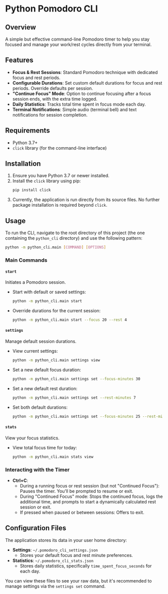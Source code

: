 # Python Pomodoro CLI

## Overview

A simple but effective command-line Pomodoro timer to help you stay focused and manage your work/rest cycles directly from your terminal.

## Features

*   **Focus & Rest Sessions**: Standard Pomodoro technique with dedicated focus and rest periods.
*   **Configurable Durations**: Set custom default durations for focus and rest periods. Override defaults per session.
*   **"Continue Focus" Mode**: Option to continue focusing after a focus session ends, with the extra time logged.
*   **Daily Statistics**: Tracks total time spent in focus mode each day.
*   **Terminal Notifications**: Simple audio (terminal bell) and text notifications for session completion.

## Requirements

*   Python 3.7+
*   `click` library (for the command-line interface)

## Installation

1.  Ensure you have Python 3.7 or newer installed.
2.  Install the `click` library using pip:
    ```bash
    pip install click
    ```
3.  Currently, the application is run directly from its source files. No further package installation is required beyond `click`.

## Usage

To run the CLI, navigate to the root directory of this project (the one containing the `python_cli` directory) and use the following pattern:

```bash
python -m python_cli.main [COMMAND] [OPTIONS]
```

### Main Commands

#### `start`

Initiates a Pomodoro session.

*   Start with default or saved settings:
    ```bash
    python -m python_cli.main start
    ```
*   Override durations for the current session:
    ```bash
    python -m python_cli.main start --focus 20 --rest 4
    ```

#### `settings`

Manage default session durations.

*   View current settings:
    ```bash
    python -m python_cli.main settings view
    ```
*   Set a new default focus duration:
    ```bash
    python -m python_cli.main settings set --focus-minutes 30
    ```
*   Set a new default rest duration:
    ```bash
    python -m python_cli.main settings set --rest-minutes 7
    ```
*   Set both default durations:
    ```bash
    python -m python_cli.main settings set --focus-minutes 25 --rest-minutes 5
    ```

#### `stats`

View your focus statistics.

*   View total focus time for today:
    ```bash
    python -m python_cli.main stats view
    ```

### Interacting with the Timer

*   **Ctrl+C**:
    *   During a running focus or rest session (but not "Continued Focus"): Pauses the timer. You'll be prompted to resume or exit.
    *   During "Continued Focus" mode: Stops the continued focus, logs the additional time, and prompts to start a dynamically calculated rest session or exit.
    *   If pressed when paused or between sessions: Offers to exit.

## Configuration Files

The application stores its data in your user home directory:

*   **Settings**: `~/.pomodoro_cli_settings.json`
    *   Stores your default focus and rest minute preferences.
*   **Statistics**: `~/.pomodoro_cli_stats.json`
    *   Stores daily statistics, specifically `time_spent_focus_seconds` for each day.

You can view these files to see your raw data, but it's recommended to manage settings via the `settings set` command.
